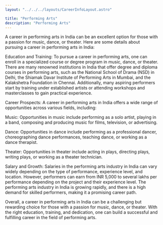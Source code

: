 ```yaml
---
layout: "../../../layouts/CareerInfoLayout.astro"

title: "Performing Arts"
description: "Performing Arts"
---
```


A career in performing arts in India can be an excellent option for those with a passion for music, dance, or theater. Here are some details about pursuing a career in performing arts in India:

Education and Training: To pursue a career in performing arts, one can enroll in a specialized course or degree program in music, dance, or theater. There are many renowned institutions in India that offer degree and diploma courses in performing arts, such as the National School of Drama (NSD) in Delhi, the Shiamak Davar Institute of Performing Arts in Mumbai, and the Kalakshetra Foundation in Chennai. Additionally, many aspiring performers start by training under established artists or attending workshops and masterclasses to gain practical experience.

Career Prospects: A career in performing arts in India offers a wide range of opportunities across various fields, including:

Music: Opportunities in music include performing as a solo artist, playing in a band, composing and producing music for films, television, or advertising.

Dance: Opportunities in dance include performing as a professional dancer, choreographing dance performances, teaching dance, or working as a dance therapist.

Theater: Opportunities in theater include acting in plays, directing plays, writing plays, or working as a theater technician.

Salary and Growth: Salaries in the performing arts industry in India can vary widely depending on the type of performance, experience level, and location. However, performers can earn from INR 5,000 to several lakhs per performance depending on the project and their experience level. The performing arts industry in India is growing rapidly, and there is a high demand for skilled performers, making it a promising career path.

Overall, a career in performing arts in India can be a challenging but rewarding choice for those with a passion for music, dance, or theater. With the right education, training, and dedication, one can build a successful and fulfilling career in the field of performing arts.
